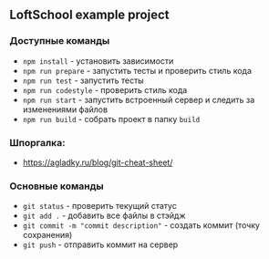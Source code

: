 ## LoftSchool example project

### Доступные команды

* `npm install` - установить зависимости
* `npm run prepare` - запустить тесты и проверить стиль кода
* `npm run test` - запустить тесты
* `npm run codestyle` - проверить стиль кода
* `npm run start` - запустить встроенный сервер и следить за изменениями файлов
* `npm run build` - собрать проект в папку `build`


### Шпоргалка:

* https://agladky.ru/blog/git-cheat-sheet/

### Основные команды

* `git status` - проверить текущий статус
* `git add .` - добавить все файлы в стэйдж
* `git commit -m "commit description"` - создать коммит (точку сохранения)
* `git push` - отправить коммит на сервер
